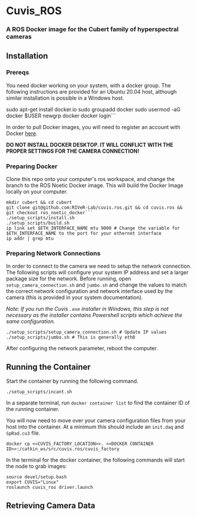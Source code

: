 # Cuvis_ROS

### A ROS Docker image for the Cubert family of hyperspectral cameras

## Installation

### Prereqs

You need docker working on your system, with a docker group. The following instructions are provided for an Ubuntu 20.04 host, although similar installation is possible in a Windows host.

sudo apt-get install docker.io
sudo groupadd docker
sudo usermod -aG docker $USER
newgrp docker
docker login```

In order to pull Docker images, you will need to register an account with Docker [here](https://hub.docker.com/signup).

**DO NOT INSTALL DOCKER DESKTOP. IT WILL CONFLICT WITH THE PROPER SETTINGS FOR THE CAMERA CONNECTION!**

### Preparing Docker

Clone this repo onto your computer's ros workspace, and change the branch to the ROS Noetic Docker image. This will build the Docker Image locally on your computer.

```
mkdir cubert && cd cubert
git clone git@github.com:RIVeR-Lab/cuvis.ros.git && cd cuvis.ros && git checkout ros_noetic_docker```
./setup_scripts/install.sh
./setup_scripts/build.sh
ip link set $ETH_INTERFACE_NAME mtu 9000 # Change the variable for $ETH_INTERFACE_NAME to the port for your ethernet interface
ip addr | grep mtu
```

### Preparing Network Connections
In order to connect to the camera we need to setup the network connection. The following scripts will configure your system IP address and set a larger package size for the network. Before running, open `setup_camera_connection.sh` and `jumbo.sh` and change the values to match the correct network configuration and network interface used by the camera (this is provided in your system documentation).

_Note: If you run the Cuvis `.exe` installer in Windows, this step is not necessary as the installer contains Powershell scripts which achieve the same configuration._
```
./setup_scripts/setup_camera_connection.sh # Update IP values
./setup_scripts/jumbo.sh # This is generally eth0
```
After configuring the network parameter, reboot the computer.

## Running the Container
Start the container by running the following command.
```
./setup_scripts/incant.sh 
```
In a separate terminal, run `docker container list` to find the container ID of the running container.

You will now need to move over your camera configuration files from your host into the container. At a minimum this should include an `init.daq` and `SpRad.cu3` file.
```
docker cp <<CUVIS_FACTORY_LOCATION>>. <<DOCKER CONTAINER ID>>:/catkin_ws/src/cuvis.ros/cuvis_factory
```
In the terminal for the docker container, the following commands will start the node to grab images:
```
source devel/setup.bash
export CUVIS="Linux"
roslaunch cuvis_ros driver.launch
```
## Retrieving Camera Data
